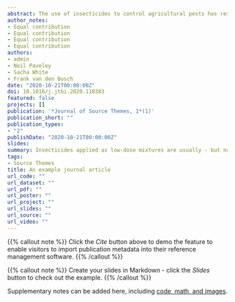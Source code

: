 ```yaml
---
abstract: The use of insecticides to control agricultural pests has resulted in resistance developing to most known insecticidal modes of action. Strategies by which resistance can be slowed are necessary to prolong the effectiveness of the remaining modes of action. Here we use a flexible mathematical model of resistance evolution to compare four insecticide application strategies (i) applying one insecticide until failure, then switching to a second insecticide (sequential application), (ii) mixing two insecticides at their full label doses, (iii) rotating (alternating) two insecticides at full label dose, or (iv) mixing two insecticides at a reduced dose (with each mixture component at half the full label dose). The model represents target-site resistance. Multiple simulations were run representing different insect life-histories and insecticide characteristics. The analysis shows that none of the strategies examined were optimal for all the simulations. The four strategies (reduced dose mixture, label dose mixture, sequential application and label dose rotation) were optimal in 52%, 22%, 20% and 6% of simulations respectively. The most important trait determining the optimal strategy in a single simulation was whether or not the insect pest underwent sexual reproduction. For asexual insects, sequential application was most frequently the optimal strategy, while a label-dose mixture was rarely optimal. Conversely, for sexual insects a mixture was nearly always the optimal strategy, with reduced dose mixture being optimal twice as frequently as label dose mixture. When sequential application of insecticides is not an option, reduced dose mixture is most frequently the optimal strategy whatever an insect’s reproduction.
author_notes:
- Equal contribution
- Equal contribution
- Equal contribution
- Equal contribution
authors:
- admin
- Neil Paveley
- Sacha White
- Frank van den Bosch
date: "2020-10-21T00:00:00Z"
doi: 10.1016/j.jtbi.2020.110383
featured: false
projects: []
publication: '*Journal of Source Themes, 1*(1)'
publication_short: ""
publication_types:
- "2"
publishDate: "2020-10-21T00:00:00Z"
slides: 
summary: Insecticides applied as low-dose mixtures are usually - but not always - optimal to prevent the build-up of resistance
tags:
- Source Themes
title: An example journal article
url_code: ""
url_dataset: ""
url_pdf: ""
url_poster: ""
url_project: ""
url_slides: ""
url_source: ""
url_video: ""
---
```


{{% callout note %}}
Click the *Cite* button above to demo the feature to enable visitors to import publication metadata into their reference management software.
{{% /callout %}}

{{% callout note %}}
Create your slides in Markdown - click the *Slides* button to check out the example.
{{% /callout %}}

Supplementary notes can be added here, including [code, math, and images](https://wowchemy.com/docs/writing-markdown-latex/).
